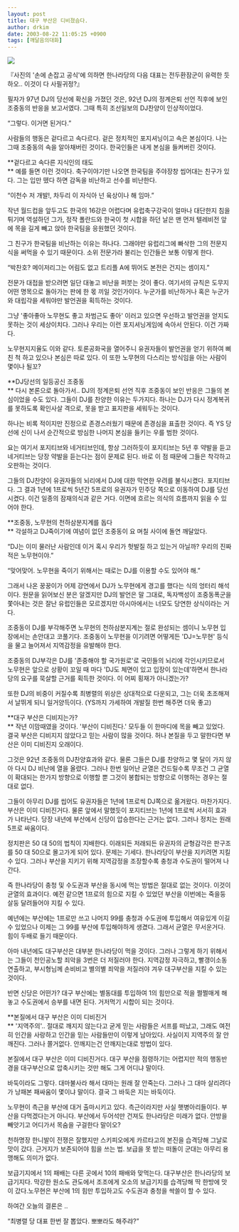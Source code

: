 ```yaml
---
layout: post
title: 대구 부산은 디비졌슴다.
author: drkim
date: 2003-08-22 11:05:25 +0900
tags: [깨달음의대화]
---
```


  ![](http://drkimz.com/technote/board/KDR/upimg/1061461209.jpg)


  『사진의 '손에 손잡고 공식'에 의하면 한나라당의 다음 대표는 전두환잠군이 유력한 듯 하오.. 이것이 다 사필귀정?』


필자가 97년 DJ의 당선에 확신을 가졌던 것은, 92년 DJ의 정계은퇴 선언 직후에 보인 조중동의 반응을 보고서였다. 그때 특히 조선일보의 DJ찬양이 인상적이었다.

“그렇다. 이거면 된거다.”

사람들의 행동은 겉다르고 속다르다. 겉은 정치적인 포지셔닝이고 속은 본심이다. 나는 그때 조중동의 속을 알아채버린 것이다. 한국인들은 내게 본심을 들켜버린 것이다.

**겉다르고 속다른 지식인의 태도   
** 예를 들면 이런 것이다. 축구이야기만 나오면 한국팀을 주야장창 씹어대는 친구가 있다. 그는 입만 뗐다 하면 감독을 비난하고 선수를 비난한다. 

“이천수 저 개발!, 차두리 이 자식아 넌 육상이나 해 임마.”

작년 월드컵을 앞두고도 한국의 16강은 어렵다며 유럽축구강국이 얼마나 대단한지 침을 튀기며 역설하던 그가, 정작 폴란드와 한국이 첫 시합을 하던 날은 맨 먼저 텔레비전 앞에 목을 길게 빼고 앉아 한국팀을 응원했던 것이다. 

그 친구가 한국팀을 비난하는 이유는 하나다. 그래야만 유럽리그에 빠삭한 그의 전문지식을 써먹을 수 있기 때문이다. 소위 전문가라 불리는 인간들은 보통 이렇게 한다. 

“박찬호? 메이저리그는 어림도 없고 트리플 A에 뛰어도 본전은 건지는 셈이지.”

전문가 대접을 받으려면 일단 대놓고 비난을 퍼붓는 것이 좋다. 여기서의 규칙은 도무지 어떤 명목으로 돌아가는 판에 한 몫 끼일 것인가이다. 누군가를 비난하거나 혹은 누군가와 대립각을 세워야만 발언권을 획득하는 것이다. 

그냥 '좋아좋아 노무현도 좋고 차범근도 좋아' 이러고 있으면 우선하고 발언권을 얻지도 못하는 것이 세상이치다. 그러나 우리는 이런 포지셔닝게임에 속아서 안된다. 이건 가짜다. 

노무현지지율도 이와 같다. 토론공화국을 열어주니 유권자들이 발언권을 얻기 위하여 삐친 척 하고 있으나 본심은 따로 있다. 이 또한 노무현의 다스리는 방식임을 아는 사람이 몇이나 될꼬?

**DJ당선의 일등공신 조중동  
** 다시 본론으로 돌아가서.. DJ의 정계은퇴 선언 직후 조중동이 보인 반응은 그들의 본심이었을 수도 있다. 그들이 DJ를 찬양한 이유는 두가지다. 하나는 DJ가 다시 정계복귀를 못하도록 확인사살 격으로, 못을 받고 표지판을 세워두는 것이다. 

하나는 비록 적이지만 진정으로 존경스러웠기 때문에 존경심을 표출한 것이다. 즉 YS 당선에 신이 나서 순간적으로 방심한 나머지 본심을 들키는 우를 범한 것이다. 

요는 여기서 포지티브와 네거티브인데, 항상 그러하듯이 포지티브는 5년 후 약발을 듣고 네거티브는 당장 약발을 듣는다는 점이 문제로 된다. 바로 이 점 때문에 그들은 착각하고 오판하는 것이다. 

그들의 DJ찬양이 유권자들의 뇌리에서 DJ에 대한 막연한 우려를 불식시켰다. 포지티브다. 그 결과 1년에 1프로씩 5년간 5프로의 유권자가 민주당 쪽으로 이동하여 DJ를 당선시켰다. 이건 일종의 잠재의식과 같은 거다. 이면에 흐르는 의식의 흐름까지 읽을 수 있어야 한다.

**조중동, 노무현의 천하삼분지계를 돕다  
** 각설하고 DJ죽이기에 여념이 없던 조중동이 요 며칠 사이에 돌연 깨달았다. 

“DJ는 이미 물러난 사람인데 이거 혹시 우리가 헛발질 하고 있는거 아닐까? 우리의 진짜 적은 노무현이야.”

“맞어맞어. 노무현을 죽이기 위해서는 때로는 DJ를 이용할 수도 있어야 해.”

그래서 나온 꿍꿍이가 어제 강연에서 DJ가 노무현에게 경고를 했다는 식의 엉터리 해석이다. 원문을 읽어보신 분은 알겠지만 DJ의 발언은 말 그대로, 독자백성이 조중동폭군을 쫓아내는 것은 잘난 유럽인들은 모르겠지만 아시아에서는 너모도 당연한 상식이라는 거다.

조중동이 DJ를 부각해주면 노무현의 천하삼분지계는 절로 완성되는 셈이니 노무현 입장에서는 손안대고 코풀기다. 조중동이 노무현을 이기려면 어떻게든 'DJ=노무현' 등식을 물고 늘어져서 지역감정을 유발해야 한다. 

조중동의 DJ부각은 DJ를 '존중해야 할 국가원로'로 국민들의 뇌리에 각인시키므로서 노무현은 앞으로 상황이 꼬일 때 마다 'DJ도 체면이 있고 입장이 있는데'하면서 한나라당의 요구를 묵살할 근거를 획득한 것이다. 이 어찌 횡재가 아니겠는가?

또한 DJ의 비중이 커질수록 최병렬의 위상은 상대적으로 다운되고, 그는 더욱 초조해져서 날뛰게 되니 일거양득이다. (YS까지 가세하여 개발질 한번 해주면 더욱 좋고)

**대구 부산은 디비지는가?  
** 작년 이맘때였을 것이다. '부산이 디비진다.' 모두들 이 한마디에 목을 빼고 있었다. 결국 부산은 디비지지 않았다고 믿는 사람이 많을 것이다. 허나 본질을 두고 말한다면 부산은 이미 디비진지 오래이다. 

그것은 92년 조중동의 DJ찬양효과와 같다. 물론 그들은 DJ를 찬양하고 몇 달이 가지 않아 다시 DJ 비난에 열을 올렸다. 그러나 한번 일어난 균열은 건드릴수록 무조건 그 균열이 확대되는 한가지 방향으로 이행할 뿐 그것이 봉합되는 방향으로 이행하는 경우는 절대로 없다.

그들이 아무리 DJ를 씹어도 유권자들은 1년에 1프로씩 DJ쪽으로 옮겨왔다. 마찬가지다. 부산은 이미 디비진거다. 물론 앞에서 말했듯이 포지티브는 1년에 1프로씩 서서히 효과가 나타난다. 당장 내년에 부산에서 신당이 압승한다는 근거는 없다. 그러나 정치는 원래 5프로 싸움이다.

정치판은 50 대 50의 법칙이 지배한다. 이래되든 저래되든 유권자의 균형감각은 판구조를 50 대 50으로 몰고가게 되어 있다. 문제는 기세다. 한나라당이 부산을 지키려면 지킬 수 있다. 그러나 부산을 지키기 위해 지역감정을 조장할수록 충청과 수도권이 떨어져 나간다. 

즉 한나라당이 충청 및 수도권과 부산을 동시에 먹는 방법은 절대로 없는 것이다. 이것이 균열의 효과이다. 예전 같으면 1프로의 힘으로 지킬 수 있었던 부산을 이번에는 죽을둥 살둥 달려들어야 지킬 수 있다. 

예년에는 부산에는 1프로만 쓰고 나머지 99를 충청과 수도권에 투입해서 여유있게 이길 수 있었으나 이제는 그 99를 부산에 투입해야하게 생겼다. 그래서 균열은 무서운거다. 힘이 두배로 들기 때문이다. 

아마 내년에도 대구부산은 대부분 한나라당이 먹을 것이다. 그러나 그렇게 하기 위해서는 그들이 천인공노할 죄악을 3번은 더 저질러야 한다. 지역감정 자극하고, 빨갱이소동 연출하고, 부시형님께 손비비고 별의별 죄악을 저질러야 겨우 대구부산을 지킬 수 있는 것이다.

반면 신당은 어떤가? 대구 부산에는 별동대를 투입하여 1의 힘만으로 적을 쩔쩔매게 해놓고 수도권에서 승부를 내면 된다. 거저먹기 시합이 되는 것이다. 

**본질에서 대구 부산은 이미 디비진거   
** '지역주의'.. 절대로 깨지지 않는다고 굳게 믿는 사람들은 서프를 떠났고, 그래도 여전히 인간을 사랑하고 인간을 믿는 사람들만이 이렇게 남아있다. 사실이지 지역주의 잘 안깨진다. 그러나 쫄거없다. 안깨지는건 안깨지는대로 방법이 있다.

본질에서 대구 부산은 이미 디비진거다. 대구 부산을 점령하기는 어렵지만 적의 행동반경을 대구부산으로 압축시키는 것만 해도 그게 어디냐 말이다.

바둑이라도 그렇다. 대마불사라 해서 대마는 원래 잘 안죽는다. 그러나 그 대마 살리려다가 낭패본 패싸움이 몇이냐 말이다. 결국 그 바둑은 지는 바둑이다. 

노무현이 측근을 부산에 대거 출마시키고 있다. 측근이라지만 사실 햇병아리들이다. 부산을 다먹겠다는거 아니다. 부산에서 두어석만 건져도 한나라당은 미래가 없다. 안방을 빼앗기고 어디가서 목숨을 구걸한다 말이오? 

천하명장 한니발이 전쟁은 잘했지만 스키피오에게 카르타고의 본진을 습격당해 그날로 맛이 갔다. 근거지가 보존되어야 힘을 쓰는 법. 보급을 못 받는 떠돌이 군대는 아무리 용맹해도 의미가 없다. 

보급기지에서 1의 패배는 다른 곳에서 10의 패배와 맞먹는다. 대구부산은 한나라당의 보급기지다. 막강한 원소도 관도에서 조조에게 오소의 보급기지를 습격당해 딱 한방에 맛이 갔다.노무현은 부산에 1의 힘만 투입하고도 수도권과 충청을 싹쓸이 할 수 있다. 

하여간 오늘의 결론은 ..

“최병렬 당 대표 한번 잘 뽑았다. 뽀뽀라도 해주랴?”
